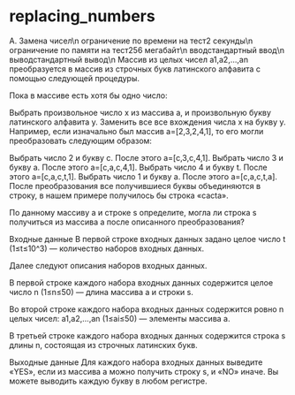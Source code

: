 # replacing_numbers
A. Замена чисел\n
ограничение по времени на тест2 секунды\n
ограничение по памяти на тест256 мегабайт\n
вводстандартный ввод\n
выводстандартный вывод\n
Массив из целых чисел a1,a2,…,an преобразуется в массив из строчных букв латинского алфавита с помощью следующей процедуры.

Пока в массиве есть хотя бы одно число:

Выбрать произвольное число x из массива a, и произвольную букву латинского алфавита y.
Заменить все все вхождения числа x на букву y.
Например, если изначально был массив a=[2,3,2,4,1], то его могли преобразовать следующим образом:

Выбрать число 2 и букву c. После этого a=[c,3,c,4,1].
Выбрать число 3 и букву a. После этого a=[c,a,c,4,1].
Выбрать число 4 и букву t. После этого a=[c,a,c,t,1].
Выбрать число 1 и букву a. После этого a=[c,a,c,t,a].
После преобразования все получившиеся буквы объединяются в строку, в нашем примере получилось бы строка «cacta».

По данному массиву a и строке s определите, могла ли строка s получиться из массива a после описанного преобразования?

Входные данные
В первой строке входных данных задано целое число t (1≤t≤10^3) — количество наборов входных данных.

Далее следуют описания наборов входных данных.

В первой строке каждого набора входных данных содержится целое число n (1≤n≤50) — длина массива a и строки s.

Во второй строке каждого набора входных данных содержится ровно n целых чисел: a1,a2,…,an (1≤ai≤50) — элементы массива a.

В третьей строке каждого набора входных данных содержится строка s длины n, состоящая из строчных латинских букв.

Выходные данные
Для каждого набора входных данных выведите «YES», если из массива a можно получить строку s, и «NO» иначе. Вы можете выводить каждую букву в любом регистре.
